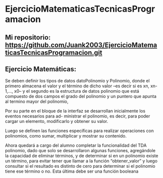 # EjercicioMatematicasTecnicasProgramacion
## Mi repositorio: https://github.com/Juank2003/EjercicioMatematicasTecnicasProgramacion.git
## Ejercicio Matemáticas:

Se deben definir los tipos de datos datoPolinomio y Polinomio, donde el primero almacena el valor y el 
término de dicho valor –es decir si es xn, xn-1,…, x0– y el segundo es la estructura de datos polinomio que 
está compuesto de dos campos el grado del polinomio y un puntero que apunta al termino mayor del polinomio, 

Por su parte en el bloque de la interfaz se desarrollan inicialmente los eventos necesarios para ad- ministrar 
el polinomio, es decir, para poder cargar un elemento, modificarlo y obtener su valor. 

Luego se definen las funciones específicas para realizar operaciones con polinomios, como sumar, multiplicar y mostrar su contenido. 

Ahora quedará a cargo del alumno completar la funcionalidad del TDA polinomio, dado que solo se desarrollaron algunas funciones, 
agregándole la capacidad de eliminar términos, y de determinar si en un polinomio existe un término, para evitar tener que llamar 
a la función “obtener_valor” y luego consultar si el resultado es distinto de cero para determinar si el polinomio tiene ese término o no. 
Esta última debe ser una función booleana
